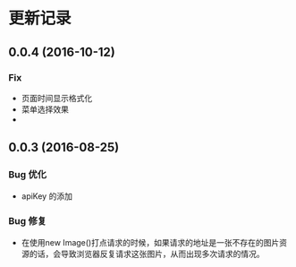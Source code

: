 更新记录
======

0.0.4 (2016-10-12)
------------------

### Fix
- 页面时间显示格式化
- 菜单选择效果
-

0.0.3 (2016-08-25)
------------------

### Bug 优化
- apiKey 的添加

### Bug 修复
- 在使用new Image()打点请求的时候，如果请求的地址是一张不存在的图片资源的话，会导致浏览器反复请求这张图片，从而出现多次请求的情况。
